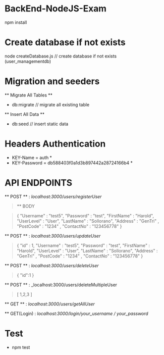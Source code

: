 # BackEnd-NodeJS-Exam

npm install 

# Create database if not exists 

 node createDatabase.js  // create database if not exists (user_managementdb)
 
# Migration and seeders 
 ** Migrate All Tables **
 * db:migrate  // migrate all existing table 
 
 ** Insert All Data **
 * db:seed // insert static data 



# Headers Authentication 
  * KEY-Name = auth *
 * KEY-Password = db588403f0a1d3b897442a28724166b4 *

 
 # API ENDPOINTS 
 
 ** POST ** : _localhost:3000/users/registerUser_

> ** BODY

 > {
 >  "Username" :  "test5",
 >   "Password" : "test",
 >   "FirstName" : "Harold",
 >   "UserLevel" : "User",
 >   "LastName" :  "Sollorano",
 >   "Address" : "GenTri" ,
 >   "PostCode" : "1234" ,
 >   "ContactNo" : "123456778"
 > }


 ** POST ** : _localhost:3000/users/updateUser_
  > {
  > "id" : 1,
 >  "Username" :  "test5",
 >   "Password" : "test",
 >   "FirstName" : "Harold",
 >   "UserLevel" : "User",
 >   "LastName" :  "Sollorano",
 >   "Address" : "GenTri" ,
 >   "PostCode" : "1234" ,
 >   "ContactNo" : "123456778"
 > }

 ** POST ** : _localhost:3000/users/deleteUser_
  > {
  > "id":1
  > }

 ** POST ** : _localhost:3000/users/deleteMultipleUser
  > [
  > 1,2,3
  > ]
 

** GET ** : _localhost:3000/users/getAllUser_

** GET(Login) : _localhost:3000/login/your_username / your_password_

# Test 
* npm test


 

 
 



